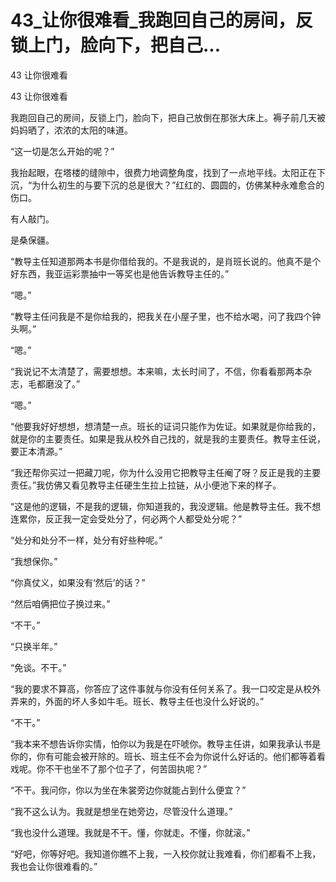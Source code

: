 # 43_让你很难看_我跑回自己的房间，反锁上门，脸向下，把自己...

43 让你很难看

43 让你很难看

我跑回自己的房间，反锁上门，脸向下，把自己放倒在那张大床上。褥子前几天被妈妈晒了，浓浓的太阳的味道。

“这一切是怎么开始的呢？”

我抬起眼，在塔楼的缝隙中，很费力地调整角度，找到了一点地平线。太阳正在下沉，“为什么初生的与要下沉的总是很大？”红红的、圆圆的，仿佛某种永难愈合的伤口。

有人敲门。

是桑保疆。

“教导主任知道那两本书是你借给我的。不是我说的，是肖班长说的。他真不是个好东西，我亚运彩票抽中一等奖也是他告诉教导主任的。”

“嗯。”

“教导主任问我是不是你给我的，把我关在小屋子里，也不给水喝，问了我四个钟头啊。”

“嗯。”

“我说记不太清楚了，需要想想。本来嘛，太长时间了，不信，你看看那两本杂志，毛都磨没了。”

“嗯。”

“他要我好好想想，想清楚一点。班长的证词只能作为佐证。如果就是你给我的，就是你的主要责任。如果是我从校外自己找的，就是我的主要责任。教导主任说，要正本清源。”

“我还帮你买过一把藏刀呢，你为什么没用它把教导主任阉了呀？反正是我的主要责任。”我仿佛又看见教导主任硬生生拉上拉链，从小便池下来的样子。

“这是他的逻辑，不是我的逻辑，你知道我的，我没逻辑。他是教导主任。我不想连累你，反正我一定会受处分了，何必两个人都受处分呢？”

“处分和处分不一样，处分有好些种呢。”

“我想保你。”

“你真仗义，如果没有‘然后’的话？”

“然后咱俩把位子换过来。”

“不干。”

“只换半年。”

“免谈。不干。”

“我的要求不算高，你答应了这件事就与你没有任何关系了。我一口咬定是从校外弄来的，外面的坏人多如牛毛。班长、教导主任也没什么好说的。”

“不干。”

“我本来不想告诉你实情，怕你以为我是在吓唬你。教导主任讲，如果我承认书是你的，你有可能会被开除的。班长、班主任不会为你说什么好话的。他们都等着看戏呢。你不干也坐不了那个位子了，何苦固执呢？”

“不干。我问你，你以为坐在朱裳旁边你就能占到什么便宜？”

“我不这么认为。我就是想坐在她旁边，尽管没什么道理。”

“我也没什么道理。我就是不干。懂，你就走。不懂，你就滚。”

“好吧，你等好吧。我知道你瞧不上我，一入校你就让我难看，你们都看不上我，我也会让你很难看的。”